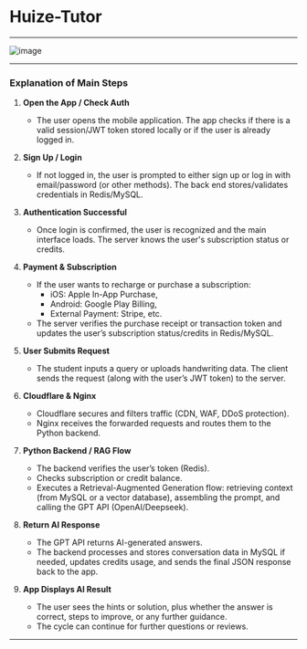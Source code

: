 ﻿# Huize-Tutor

---

![image](https://github.com/user-attachments/assets/e6696b8d-37fb-4aeb-a597-7d787a0c1a22)


---

### Explanation of Main Steps

1. **Open the App / Check Auth**  
   - The user opens the mobile application. The app checks if there is a valid session/JWT token stored locally or if the user is already logged in.

2. **Sign Up / Login**  
   - If not logged in, the user is prompted to either sign up or log in with email/password (or other methods). The back end stores/validates credentials in Redis/MySQL.  

3. **Authentication Successful**  
   - Once login is confirmed, the user is recognized and the main interface loads. The server knows the user's subscription status or credits.

4. **Payment & Subscription**  
   - If the user wants to recharge or purchase a subscription:
     - iOS: Apple In-App Purchase,  
     - Android: Google Play Billing,  
     - External Payment: Stripe, etc.  
   - The server verifies the purchase receipt or transaction token and updates the user’s subscription status/credits in Redis/MySQL.

5. **User Submits Request**  
   - The student inputs a query or uploads handwriting data. The client sends the request (along with the user’s JWT token) to the server.

6. **Cloudflare & Nginx**  
   - Cloudflare secures and filters traffic (CDN, WAF, DDoS protection).  
   - Nginx receives the forwarded requests and routes them to the Python backend.

7. **Python Backend / RAG Flow**  
   - The backend verifies the user’s token (Redis).  
   - Checks subscription or credit balance.  
   - Executes a Retrieval-Augmented Generation flow: retrieving context (from MySQL or a vector database), assembling the prompt, and calling the GPT API (OpenAI/Deepseek).

8. **Return AI Response**  
   - The GPT API returns AI-generated answers.  
   - The backend processes and stores conversation data in MySQL if needed, updates credits usage, and sends the final JSON response back to the app.

9. **App Displays AI Result**  
   - The user sees the hints or solution, plus whether the answer is correct, steps to improve, or any further guidance.  
   - The cycle can continue for further questions or reviews.

---

